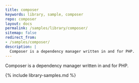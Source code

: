 ```yaml
---
title: composer
keywords: library, sample, composer
repo: composer
layout: docs
permalink: /samples/library/composer/
sitemap: false
redirect_from:
- /samples/composer/
description: |
  Composer is a dependency manager written in and for PHP.
---
```


Composer is a dependency manager written in and for PHP.


{% include library-samples.md %}
